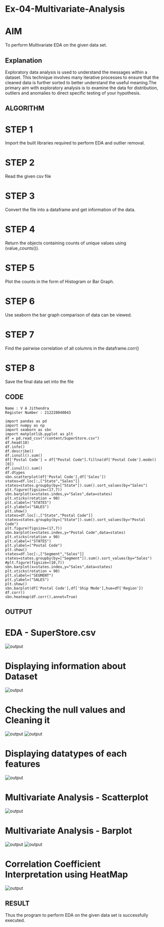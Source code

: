 # Ex-04-Multivariate-Analysis
# AIM
To perform Multivariate EDA on the given data set.

## Explanation
Exploratory data analysis is used to understand the messages within a dataset. This technique involves many iterative processes to ensure that the cleaned data is further sorted to better understand the useful meaning.The primary aim with exploratory analysis is to examine the data for distribution, outliers and anomalies to direct specific testing of your hypothesis.

## ALGORITHM
# STEP 1
Import the built libraries required to perform EDA and outlier removal.

# STEP 2
Read the given csv file

# STEP 3
Convert the file into a dataframe and get information of the data.

# STEP 4
Return the objects containing counts of unique values using (value_counts()).

# STEP 5
Plot the counts in the form of Histogram or Bar Graph.

# STEP 6
Use seaborn the bar graph comparison of data can be viewed.

# STEP 7
Find the pairwise correlation of all columns in the dataframe.corr()

# STEP 8
Save the final data set into the file

## CODE
~~~
Name : V A Jithendra
Register Number : 212220040043

import pandas as pd
import numpy as np
import seaborn as sbn
import matplotlib.pyplot as plt
df = pd.read_csv("/content/SuperStore.csv")
df.head(10)
df.info()
df.describe()
df.isnull().sum()
df['Postal Code'] = df["Postal Code"].fillna(df['Postal Code'].mode()[0])
df.isnull().sum()
df.dtypes
sbn.scatterplot(df['Postal Code'],df['Sales'])
states=df.loc[:,["State","Sales"]]
states=states.groupby(by=["State"]).sum().sort_values(by="Sales")
plt.figure(figsize=(17,7))
sbn.barplot(x=states.index,y="Sales",data=states)
plt.xticks(rotation = 90)
plt.xlabel=("STATES")
plt.ylabel=("SALES")
plt.show()
states=df.loc[:,["State","Postal Code"]]
states=states.groupby(by=["State"]).sum().sort_values(by="Postal Code")
plt.figure(figsize=(17,7))
sbn.barplot(x=states.index,y="Postal Code",data=states)
plt.xticks(rotation = 90)
plt.xlabel=("STATES")
plt.ylabel=("Postal Code")
plt.show()
states=df.loc[:,["Segment","Sales"]]
states=states.groupby(by=["Segment"]).sum().sort_values(by="Sales")
#plt.figure(figsize=(10,7))
sbn.barplot(x=states.index,y="Sales",data=states)
plt.xticks(rotation = 90)
plt.xlabel=("SEGMENT")
plt.ylabel=("SALES")
plt.show()
sbn.barplot(df['Postal Code'],df['Ship Mode'],hue=df['Region'])
df.corr()
sbn.heatmap(df.corr(),annot=True)
~~~
## OUTPUT

# EDA - SuperStore.csv
![output](https://github.com/jithendra2004/Ex-04-Multivariate-Analysis/blob/main/k1.png)

# Displaying information about Dataset
![output](https://github.com/jithendra2004/Ex-04-Multivariate-Analysis/blob/main/k2.png)

# Checking the null values and Cleaning it
![output](https://github.com/jithendra2004/Ex-04-Multivariate-Analysis/blob/main/k3.png)
![output](https://github.com/jithendra2004/Ex-04-Multivariate-Analysis/blob/main/k4.png)

# Displaying datatypes of each features
![output](https://github.com/jithendra2004/Ex-04-Multivariate-Analysis/blob/main/k5.png)

# Multivariate Analysis - Scatterplot
![output](https://github.com/jithendra2004/Ex-04-Multivariate-Analysis/blob/main/k6.png)

# Multivariate Analysis - Barplot
![output](https://github.com/jithendra2004/Ex-04-Multivariate-Analysis/blob/main/k7.png)
![output](https://github.com/jithendra2004/Ex-04-Multivariate-Analysis/blob/main/k8.png)

# Correlation Coefficient Interpretation using HeatMap
![output](https://github.com/jithendra2004/Ex-04-Multivariate-Analysis/blob/main/k9.png)

## RESULT
Thus the program to perform EDA on the given data set is successfully executed.
